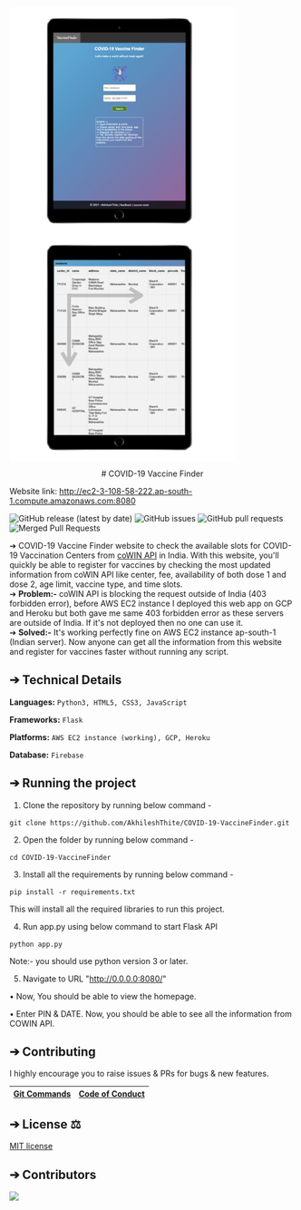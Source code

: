 <img align="center" src="https://github.com/AkhileshThite/COVID-19-VaccineFinder/blob/main/static/images/ipad.png" width="400" height="400"></img> <img align="center" src="https://github.com/AkhileshThite/COVID-19-VaccineFinder/blob/main/static/images/ipad2.png" width="400" height="400"></img>

<p align="center">
# COVID-19 Vaccine Finder

Website link: http://ec2-3-108-58-222.ap-south-1.compute.amazonaws.com:8080

![GitHub release (latest by date)](https://img.shields.io/github/v/release/AkhileshThite/COVID-19-VaccineFinder) ![GitHub issues](https://img.shields.io/github/issues/AkhileshThite/COVID-19-VaccineFinder) ![GitHub pull requests](https://img.shields.io/github/issues-pr/AkhileshThite/COVID-19-VaccineFinder) ![Merged Pull Requests](https://img.shields.io/github/issues-search/AkhileshThite/COVID-19-VaccineFinder?label=merged%20PRs&query=is%3Apr+is%3Aclosed+is%3Amerged&color=purple)
</p>

➔ COVID-19 Vaccine Finder website to check the available slots for COVID-19 Vaccination Centers from [coWIN API](https://apisetu.gov.in/public/marketplace/api/cowin) in India. With this website, you'll quickly be able to register for vaccines by checking the most updated information from coWIN API like center, fee, availability of both dose 1 and dose 2, age limit, vaccine type, and time slots.<br>
➔ **Problem:-** coWIN API is blocking the request outside of India (403 forbidden error), before AWS EC2 instance I deployed this web app on GCP and Heroku but both gave me same 403 forbidden error as these servers are outside of India. If it's not deployed then no one can use it.<br>
➔ **Solved:-** It's working perfectly fine on AWS EC2 instance ap-south-1 (Indian server). 
Now anyone can get all the information from this website and register for vaccines faster without running any script. 


## ➔ Technical Details
**Languages:**
```Python3, HTML5, CSS3, JavaScript```

**Frameworks:** 
```Flask```

**Platforms:** 
```AWS EC2 instance (working), GCP, Heroku```

**Database:**
```Firebase```


## ➔ Running the project
1. Clone the repository  by running below command -
```
git clone https://github.com/AkhileshThite/COVID-19-VaccineFinder.git
```

2. Open the folder by running below command -
```
cd COVID-19-VaccineFinder
```

3.  Install all the requirements by running below command -
```
pip install -r requirements.txt
```
This will install all the required libraries to run this project.

4. Run app.py using below command to start Flask API
```
python app.py
```
Note:- you should use python version 3 or later.

5. Navigate to URL "http://0.0.0.0:8080/"

• Now, You should be able to view the homepage.

• Enter PIN & DATE. Now, you should be able to see all the information from COWIN API.


## ➔ Contributing
I highly encourage you to raise issues & PRs for bugs & new features.

| [Git Commands](docs/git-commands.md) | [Code of Conduct](docs/code_of_conduct.md)
| ------------- | ------------- |


## ➔ License ⚖️
[MIT license](https://github.com/AkhileshThite/COVID-19-VaccineFinder/blob/main/LICENSE) 

## ➔ Contributors

<a href="https://github.com/akhileshthite/COVID-19-VaccineFinder/graphs/contributors">
  <img src="https://contrib.rocks/image?repo=akhileshthite/COVID-19-VaccineFinder" />
</a>

